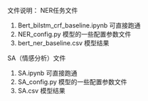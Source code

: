 文件说明：
NER任务文件

1. Bert_bilstm_crf_baseline.ipynb 可直接跑通
2. NER_config.py 模型的一些配置参数文件
3. bert_ner_baseline.csv 模型结果

SA（情感分析）文件

1. SA.ipynb 可直接跑通
2. SA_config.py 模型的一些配置参数文件
3. SA.csv 模型结果
